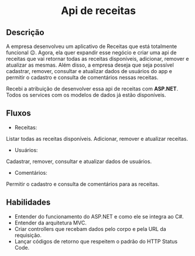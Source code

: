 <div align="center">
  <h1>Api de receitas</h1>
</div>

## Descrição
A empresa desenvolveu um aplicativo de Receitas que está totalmente funcional 😉. Agora, ela quer expandir esse negócio e criar uma api de receitas que vai retornar todas as receitas disponíveis, adicionar, remover e atualizar as mesmas. Além disso, a empresa deseja que seja possível cadastrar, remover, consultar e atualizar dados de usuários do app e permitir o cadastro e consulta de comentários nessas receitas.

Recebi a atribuição de desenvolver essa api de receitas com <strong>ASP.NET</strong>. Todos os services com os modelos de dados já estão disponíveis.

## Fluxos

* Receitas:

Listar todas as receitas disponíveis.
Adicionar, remover e atualizar receitas.

* Usuários:

Cadastrar, remover, consultar e atualizar dados de usuários.

* Comentários:

Permitir o cadastro e consulta de comentários para as receitas.

## Habilidades

* Entender do funcionamento do ASP.NET e como ele se integra ao C#.
* Entender da arquitetura MVC.
* Criar controllers que recebam dados pelo corpo e pela URL da requisição.
* Lançar códigos de retorno que respeitem o padrão do HTTP Status Code.

